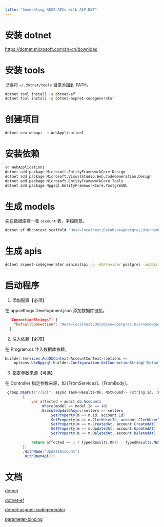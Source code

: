 ```yaml
---
title: "Generating REST APIs with ASP.NET"
---
```



# 安装 dotnet
https://dotnet.microsoft.com/zh-cn/download

# 安装 tools
记得将 `~/.dotnet/tools` 目录添加到 PATH。
```bash
dotnet tool install -g dotnet-ef
dotnet tool install -g dotnet-aspnet-codegenerator
```

# 创建项目
```bash
dotnet new webapi -o WebApplication1
```

# 安装依赖
```bash
cd WebApplication1
dotnet add package Microsoft.EntityFrameworkCore.Design
dotnet add package Microsoft.VisualStudio.Web.CodeGeneration.Design
dotnet add package Microsoft.EntityFrameworkCore.Tools
dotnet add package Npgsql.EntityFrameworkCore.PostgreSQL
```

# 生成 models
先在数据库建一张 `account` 表，字段随意。
```bash
dotnet ef dbcontext scaffold "Host=localhost;Database=postgres;Username=postgres;Password=postgres" Npgsql.EntityFrameworkCore.PostgreSQL --no-onconfiguring --force -o Models -t account --context AccountContext
```

# 生成 apis
```bash
dotnet aspnet-codegenerator minimalapi -o -dbProvider postgres -outDir Controllers -m Account -dc AccountContext -e AccountEndpoints
```

# 启动程序
1. 添加配置【必须】

在 appsettings.Development.json 添加数据库链接。
```json
  "ConnectionStrings": {
    "DefaultConnection": "Host=localhost;Database=postgres;Username=postgres;Password=postgres"
  }
```

2. 注入依赖【必须】

在 Program.cs 注入数据库依赖。
```csharp
builder.Services.AddDbContext<AccountContext>(options =>
    options.UseNpgsql(builder.Configuration.GetConnectionString("DefaultConnection")));
```

3. 指定参数来源【可选】

在 Controller 指定参数来源，如 [FromServices]、[FromBody]。
```csharp
 group.MapPut("/{id}", async Task<Results<Ok, NotFound>> (string id, [FromBody] Account account, [FromServices] AccountContext db) =>
        {
            var affected = await db.Accounts
                .Where(model => model.Id == id)
                .ExecuteUpdateAsync(setters => setters
                    .SetProperty(m => m.Id, account.Id)
                    .SetProperty(m => m.ClerkUserId, account.ClerkUserId)
                    .SetProperty(m => m.CreatedAt, account.CreatedAt)
                    .SetProperty(m => m.UpdatedAt, account.UpdatedAt)
                    .SetProperty(m => m.DeletedAt, account.DeletedAt)
                    );
            return affected == 1 ? TypedResults.Ok() : TypedResults.NotFound();
        })
        .WithName("UpdateAccount")
        .WithOpenApi();
```

# 文档
[dotnet](https://learn.microsoft.com/zh-cn/dotnet/core/tools/dotnet)

[dotnet-ef](https://learn.microsoft.com/zh-cn/ef/core/cli/dotnet)

[dotnet-aspnet-codegenerator](https://learn.microsoft.com/zh-cn/aspnet/core/fundamentals/tools/dotnet-aspnet-codegenerator?view=aspnetcore-8.0)

[parameter-binding](https://learn.microsoft.com/zh-cn/aspnet/core/fundamentals/minimal-apis/parameter-binding?view=aspnetcore-8.0)